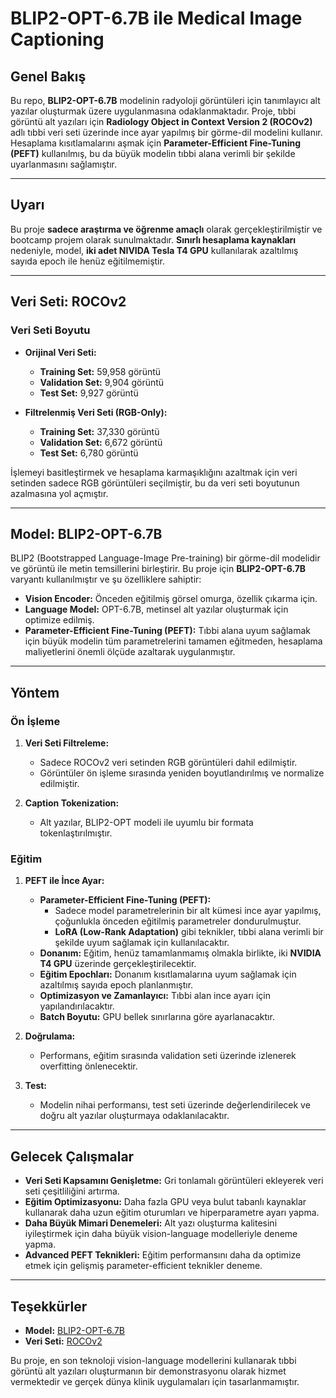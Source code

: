 # BLIP2-OPT-6.7B ile Medical Image Captioning

## Genel Bakış

Bu repo, **BLIP2-OPT-6.7B** modelinin radyoloji görüntüleri için tanımlayıcı alt yazılar oluşturmak üzere uygulanmasına odaklanmaktadır. Proje, tıbbi görüntü alt yazıları için **Radiology Object in Context Version 2 (ROCOv2)** adlı tıbbi veri seti üzerinde ince ayar yapılmış bir görme-dil modelini kullanır. Hesaplama kısıtlamalarını aşmak için **Parameter-Efficient Fine-Tuning (PEFT)** kullanılmış, bu da büyük modelin tıbbi alana verimli bir şekilde uyarlanmasını sağlamıştır.

---

## Uyarı

Bu proje **sadece araştırma ve öğrenme amaçlı** olarak gerçekleştirilmiştir ve bootcamp projem olarak sunulmaktadır. **Sınırlı hesaplama kaynakları** nedeniyle, model, **iki adet NIVIDA Tesla T4 GPU** kullanılarak azaltılmış sayıda epoch ile henüz eğitilmemiştir.

---

## Veri Seti: ROCOv2

### Veri Seti Boyutu

- **Orijinal Veri Seti:**

  - **Training Set:** 59,958 görüntü
  - **Validation Set:** 9,904 görüntü
  - **Test Set:** 9,927 görüntü

- **Filtrelenmiş Veri Seti (RGB-Only):**
  - **Training Set:** 37,330 görüntü
  - **Validation Set:** 6,672 görüntü
  - **Test Set:** 6,780 görüntü

İşlemeyi basitleştirmek ve hesaplama karmaşıklığını azaltmak için veri setinden sadece RGB görüntüleri seçilmiştir, bu da veri seti boyutunun azalmasına yol açmıştır.

---

## Model: BLIP2-OPT-6.7B

BLIP2 (Bootstrapped Language-Image Pre-training) bir görme-dil modelidir ve görüntü ile metin temsillerini birleştirir. Bu proje için **BLIP2-OPT-6.7B** varyantı kullanılmıştır ve şu özelliklere sahiptir:

- **Vision Encoder:** Önceden eğitilmiş görsel omurga, özellik çıkarma için.
- **Language Model:** OPT-6.7B, metinsel alt yazılar oluşturmak için optimize edilmiş.
- **Parameter-Efficient Fine-Tuning (PEFT):** Tıbbi alana uyum sağlamak için büyük modelin tüm parametrelerini tamamen eğitmeden, hesaplama maliyetlerini önemli ölçüde azaltarak uygulanmıştır.

---

## Yöntem

### Ön İşleme

1. **Veri Seti Filtreleme:**

   - Sadece ROCOv2 veri setinden RGB görüntüleri dahil edilmiştir.
   - Görüntüler ön işleme sırasında yeniden boyutlandırılmış ve normalize edilmiştir.

2. **Caption Tokenization:**
   - Alt yazılar, BLIP2-OPT modeli ile uyumlu bir formata tokenlaştırılmıştır.

### Eğitim

1. **PEFT ile İnce Ayar:**

   - **Parameter-Efficient Fine-Tuning (PEFT):**
     - Sadece model parametrelerinin bir alt kümesi ince ayar yapılmış, çoğunlukla önceden eğitilmiş parametreler dondurulmuştur.
     - **LoRA (Low-Rank Adaptation)** gibi teknikler, tıbbi alana verimli bir şekilde uyum sağlamak için kullanılacaktır.
   - **Donanım:** Eğitim, henüz tamamlanmamış olmakla birlikte, iki **NVIDIA T4 GPU** üzerinde gerçekleştirilecektir.
   - **Eğitim Epochları:** Donanım kısıtlamalarına uyum sağlamak için azaltılmış sayıda epoch planlanmıştır.
   - **Optimizasyon ve Zamanlayıcı:** Tıbbi alan ince ayarı için yapılandırılacaktır.
   - **Batch Boyutu:** GPU bellek sınırlarına göre ayarlanacaktır.

2. **Doğrulama:**

   - Performans, eğitim sırasında validation seti üzerinde izlenerek overfitting önlenecektir.

3. **Test:**
   - Modelin nihai performansı, test seti üzerinde değerlendirilecek ve doğru alt yazılar oluşturmaya odaklanılacaktır.

---

## Gelecek Çalışmalar

- **Veri Seti Kapsamını Genişletme:** Gri tonlamalı görüntüleri ekleyerek veri seti çeşitliliğini artırma.
- **Eğitim Optimizasyonu:** Daha fazla GPU veya bulut tabanlı kaynaklar kullanarak daha uzun eğitim oturumları ve hiperparametre ayarı yapma.
- **Daha Büyük Mimari Denemeleri:** Alt yazı oluşturma kalitesini iyileştirmek için daha büyük vision-language modelleriyle deneme yapma.
- **Advanced PEFT Teknikleri:** Eğitim performansını daha da optimize etmek için gelişmiş parameter-efficient teknikler deneme.

---

## Teşekkürler

- **Model:** [BLIP2-OPT-6.7B](https://huggingface.co/Salesforce/blip2-opt-6.7b)
- **Veri Seti:** [ROCOv2](https://github.com/sctg-development/ROCOv2-radiology)

Bu proje, en son teknoloji vision-language modellerini kullanarak tıbbi görüntü alt yazıları oluşturmanın bir demonstrasyonu olarak hizmet vermektedir ve gerçek dünya klinik uygulamaları için tasarlanmamıştır.
